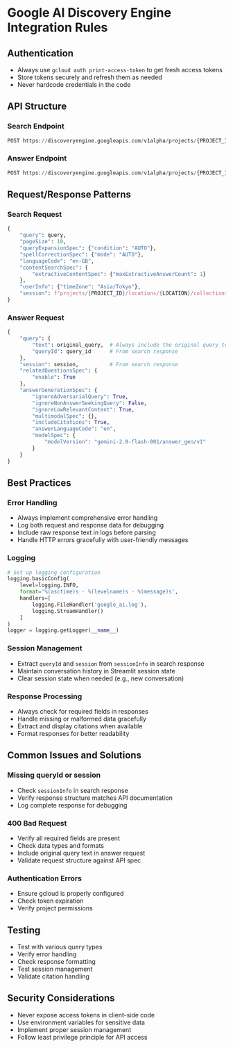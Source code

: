 # Google AI Discovery Engine Integration Rules

## Authentication
- Always use `gcloud auth print-access-token` to get fresh access tokens
- Store tokens securely and refresh them as needed
- Never hardcode credentials in the code

## API Structure
### Search Endpoint
```python
POST https://discoveryengine.googleapis.com/v1alpha/projects/{PROJECT_ID}/locations/{LOCATION}/collections/{COLLECTION}/engines/{ENGINE}/servingConfigs/{SERVING_CONFIG}:search
```

### Answer Endpoint
```python
POST https://discoveryengine.googleapis.com/v1alpha/projects/{PROJECT_ID}/locations/{LOCATION}/collections/{COLLECTION}/engines/{ENGINE}/servingConfigs/{SERVING_CONFIG}:answer
```

## Request/Response Patterns

### Search Request
```python
{
    "query": query,
    "pageSize": 10,
    "queryExpansionSpec": {"condition": "AUTO"},
    "spellCorrectionSpec": {"mode": "AUTO"},
    "languageCode": "en-GB",
    "contentSearchSpec": {
        "extractiveContentSpec": {"maxExtractiveAnswerCount": 1}
    },
    "userInfo": {"timeZone": "Asia/Tokyo"},
    "session": f"projects/{PROJECT_ID}/locations/{LOCATION}/collections/{COLLECTION}/engines/{ENGINE}/sessions/-"
}
```

### Answer Request
```python
{
    "query": {
        "text": original_query,  # Always include the original query text
        "queryId": query_id      # From search response
    },
    "session": session,          # From search response
    "relatedQuestionsSpec": {
        "enable": True
    },
    "answerGenerationSpec": {
        "ignoreAdversarialQuery": True,
        "ignoreNonAnswerSeekingQuery": False,
        "ignoreLowRelevantContent": True,
        "multimodalSpec": {},
        "includeCitations": True,
        "answerLanguageCode": "en",
        "modelSpec": {
            "modelVersion": "gemini-2.0-flash-001/answer_gen/v1"
        }
    }
}
```

## Best Practices

### Error Handling
- Always implement comprehensive error handling
- Log both request and response data for debugging
- Include raw response text in logs before parsing
- Handle HTTP errors gracefully with user-friendly messages

### Logging
```python
# Set up logging configuration
logging.basicConfig(
    level=logging.INFO,
    format='%(asctime)s - %(levelname)s - %(message)s',
    handlers=[
        logging.FileHandler('google_ai.log'),
        logging.StreamHandler()
    ]
)
logger = logging.getLogger(__name__)
```

### Session Management
- Extract `queryId` and `session` from `sessionInfo` in search response
- Maintain conversation history in Streamlit session state
- Clear session state when needed (e.g., new conversation)

### Response Processing
- Always check for required fields in responses
- Handle missing or malformed data gracefully
- Extract and display citations when available
- Format responses for better readability

## Common Issues and Solutions

### Missing queryId or session
- Check `sessionInfo` in search response
- Verify response structure matches API documentation
- Log complete response for debugging

### 400 Bad Request
- Verify all required fields are present
- Check data types and formats
- Include original query text in answer request
- Validate request structure against API spec

### Authentication Errors
- Ensure gcloud is properly configured
- Check token expiration
- Verify project permissions

## Testing
- Test with various query types
- Verify error handling
- Check response formatting
- Test session management
- Validate citation handling

## Security Considerations
- Never expose access tokens in client-side code
- Use environment variables for sensitive data
- Implement proper session management
- Follow least privilege principle for API access 